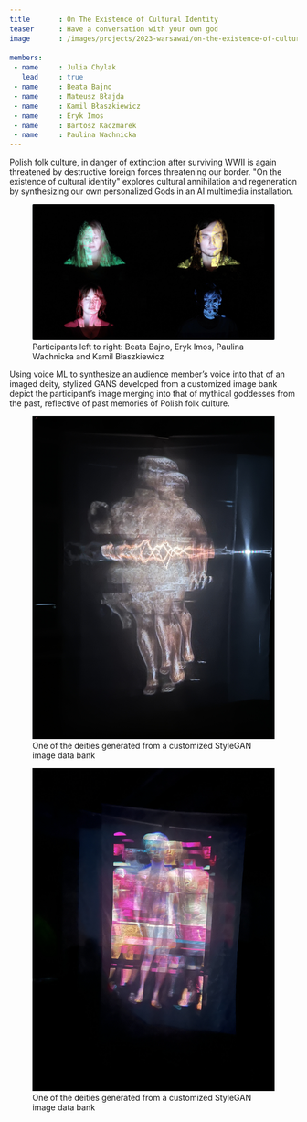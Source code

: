 ```yaml
---
title       : On The Existence of Cultural Identity
teaser      : Have a conversation with your own god
image       : /images/projects/2023-warsawai/on-the-existence-of-cultural-identity/on-the-existence-of-cultural-identity.jpg

members:
 - name     : Julia Chylak
   lead     : true
 - name     : Beata Bajno
 - name     : Mateusz Błajda
 - name     : Kamil Błaszkiewicz
 - name     : Eryk Imos
 - name     : Bartosz Kaczmarek
 - name     : Paulina Wachnicka
---
```

Polish folk culture, in danger of extinction after surviving WWII is again threatened by destructive foreign forces threatening our border. "On the existence of cultural identity" explores cultural annihilation and regeneration by synthesizing our own personalized Gods in an AI multimedia installation.

<figure>
  <img src="/images/projects/2023-warsawai/on-the-existence-of-cultural-identity/faces.jpg" alt="Participants left to right: Beata Bajno, Eryk Imos, Paulina Wachnicka and Kamil Błaszkiewicz" />
  <figcaption>Participants left to right: Beata Bajno, Eryk Imos, Paulina Wachnicka and Kamil Błaszkiewicz</figcaption>
</figure>

Using voice ML to synthesize an audience member’s voice into that of an imaged deity, stylized GANS developed from a customized image bank depict the participant’s image merging into that of mythical goddesses from the past, reflective of past memories of Polish folk culture.

<figure>
  <img src="/images/projects/2023-warsawai/on-the-existence-of-cultural-identity/god1.jpg" alt="One of the deities generated from a customized StyleGAN image data bank" />
  <figcaption>One of the deities generated from a customized StyleGAN image data bank</figcaption>
</figure>

<figure>
  <img src="/images/projects/2023-warsawai/on-the-existence-of-cultural-identity/god2.jpg" alt="One of the deities generated from a customized StyleGAN image data bank" />
  <figcaption>One of the deities generated from a customized StyleGAN image data bank</figcaption>
</figure>
